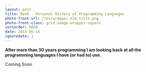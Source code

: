 ```yaml
---
layout: post
title: Book - Personal History of Programming Languages
photo-front-url: /res/wrapper_elm_title.png
photo-front-class: grid-image-wrapper-square
sortorder: 9020
date: 2015-06-14
ignoredate: 1
---
```


**After more than 30 years programming I am looking back at all the programming languages I have (or had to) use.**

Coming Soon

